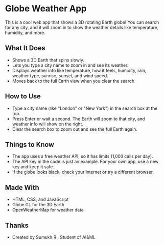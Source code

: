 # Globe Weather App

This is a cool web app that shows a 3D rotating Earth globe! You can search for any city, and it will zoom in to show the weather details like temperature, humidity, and more.

## What It Does
- Shows a 3D Earth that spins slowly.
- Lets you type a city name to zoom in and see its weather.
- Displays weather info like temperature, how it feels, humidity, rain, weather type, sunrise, sunset, and wind speed.
- Moves back to the full Earth view when you clear the search.

## How to Use
- Type a city name (like "London" or "New York") in the search box at the top.
- Press Enter or wait a second. The Earth will zoom to that city, and weather info will show on the right.
- Clear the search box to zoom out and see the full Earth again.

## Things to Know
- The app uses a free weather API, so it has limits (1,000 calls per day).
- The API key in the code is just an example. For your own app, use a new key and keep it safe.
- If the globe looks black, check your internet or try a different browser.

## Made With
- HTML, CSS, and JavaScript
- Globe.GL for the 3D Earth
- OpenWeatherMap for weather data

## Thanks
- Created by Sumukh R , Student of AI&ML
